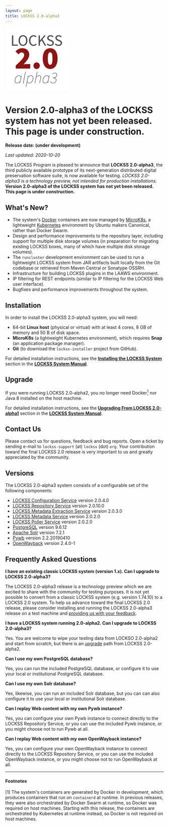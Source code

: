 ```yaml
---
layout: page
title: LOCKSS 2.0-alpha3
---
```


![LOCKSS 2.0-alpha3](../../images/lockss-2.0-alpha3_200.png)

# Version 2.0-alpha3 of the LOCKSS system has not yet been released. This page is under construction.

**Release date: (under development)**

*Last updated: 2020-10-20*

The LOCKSS Program is pleased to announce that **LOCKSS 2.0-alpha3**, the third publicly available prototype of its next-generation distributed digital preservation software suite, is now available for testing. *LOCKSS 2.0-alpha3 is a technology preview, not intended for production installations.* **Version 2.0-alpha3 of the LOCKSS system has not yet been released. This page is under construction.**

## What's New?

*   The system's [Docker](https://www.docker.com/) containers are now managed by [MicroK8s](https://microk8s.io/), a lightweight [Kubernetes](https://kubernetes.io/) environment by Ubuntu makers Canonical, rather than Docker Swarm.
*   Design and performance improvements to the repository layer, including support for multiple disk storage volumes (in preparation for migrating existing LOCKSS boxes, many of which have multiple disk storage volumes).
*   The `runcluster` development environment can be used to run a lightweight LOCKSS system from JAR artifacts built locally from the Git codebase or retrieved from Maven Central or Sonatype OSSRH.
*   Infrastructure for building LOCKSS plugins in the LAAWS environment.
*   IP filtering for REST endpoints (similar to IP filtering for the LOCKSS Web user interface).
*   Bugfixes and performance improvements throughout the system.

## Installation

In order to install the LOCKSS 2.0-alpha3 system, you will need:

*   64-bit **Linux host** (physical or virtual) with at least 4 cores, 8 GB of memory and 50 B of disk space.
*   **MicroK8s** (a lightweight Kubernetes environment), which requires **Snap** (an application package manager).
*   **Git** (to download the `lockss-installer` project from GitHub).

For detailed installation instructions, see the [**Installing the LOCKSS System**](../manual/2.0-alpha3/installing) section in the [**LOCKSS System Manual**](../manual/2.0-alpha3).

## Upgrade

If you were running LOCKSS 2.0-alpha2, you no longer need Docker[<sup>1</sup>](#f1) nor Java 8 installed on the host machine.

For detailed installation instructions, see the [**Upgrading From LOCKSS 2.0-alpha1**](../manual/2.0-alpha3/upgrading) section in the [**LOCKSS System Manual**](../manual/2.0-alpha3).

## Contact Us

Please contact us for questions, feedback and bug reports. Open a ticket by sending e-mail to `lockss-support` (at) `lockss` (dot) `org`. Your contribution toward the final LOCKSS 2.0 release is very important to us and greatly appreciated by the community.

## Versions

The LOCKSS 2.0-alpha3 system consists of a configurable set of the following components:

*   [LOCKSS Configuration Service](https://github.com/lockss/laaws-configservice) version 2.0.4.0
*   [LOCKSS Repository Service](https://github.com/lockss/laaws-repository-service) version 2.0.10.0
*   [LOCKSS Metadata Extraction Service](https://github.com/lockss/laaws-metadataextractor) version 2.0.3.0
*   [LOCKSS Metadata Service](https://github.com/lockss/laaws-metadataservice) version 2.0.2.0
*   [LOCKSS Poller Service](https://github.com/lockss/laaws-poller) version 2.0.2.0
*   [PostgreSQL](https://www.postgresql.org/) version 9.6.12
*   [Apache Solr](https://lucene.apache.org/solr/) version 7.2.1
*   [Pywb](https://github.com/webrecorder/pywb) version 2.2.20190410
*   [OpenWayback](https://github.com/iipc/openwayback) version 2.4.0-1

## Frequently Asked Questions

**I have an existing classic LOCKSS system (version 1.x). Can I upgrade to LOCKSS 2.0-alpha3?**

The LOCKSS 2.0-alpha3 release is a technology preview which we are excited to share with the community for testing purposes. It is not yet possible to convert from a classic LOCKSS system (e.g. version 1.74.10) to a LOCKSS 2.0 system. To help us advance toward the final LOCKSS 2.0 release, please consider installing and running the LOCKSS 2.0-alpha3 release on a test machine and [providing us with your feedback](#contact-us).

**I have a LOCKSS system running 2.0-alpha2. Can I upgrade to LOCKSS 2.0-alpha3?**

Yes. You are welcome to wipe your testing data from LOCKSO 2.0-alpha2 and start from scratch, but there is an [upgrade](#upgrade) path from LOCKSS 2.0-alpha2.

**Can I use my own PostgreSQL database?**

Yes, you can run the included PostgreSQL database, or configure it to use your local or institutional PostgreSQL database.

**Can I use my own Solr database?**

Yes, likewise, you can run an included Solr database, but you can can also configure it to use your local or institutional Solr database.

**Can I replay Web content with my own Pywb instance?**

Yes, you can configure your own Pywb instance to connect directly to the LOCKSS Repository Service, or you can use the included Pywb instance, or you might choose not to run Pywb at all.

**Can I replay Web content with my own OpenWayback instance?**

Yes, you can configure your own OpenWayback instance to connect directly to the LOCKSS Repository Service, or you can use the included OpenWayback instance, or you might choose not to run OpenWayback at all.

----

#### Footnotes

<a name="f1" id="f1">[1]</a> The system's containers are generated by Docker in development, which produces containers that run on `containerd` at runtime. In previous releases, they were also orchestrated by Docker Swarm at runtime, so Docker was required on host machines. Starting with this release, the containers are orchestrated by Kubernetes at runtime instead, so Docker is not required on host machines.

